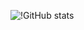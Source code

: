 ![!GitHub stats](https://github-readme-stats.vercel.app/api?username=Goofgoof43&show_icons=true&bg_color=30,e96443,904e95&title_color=fff&text_color=fff&icon_color=79ff97)
